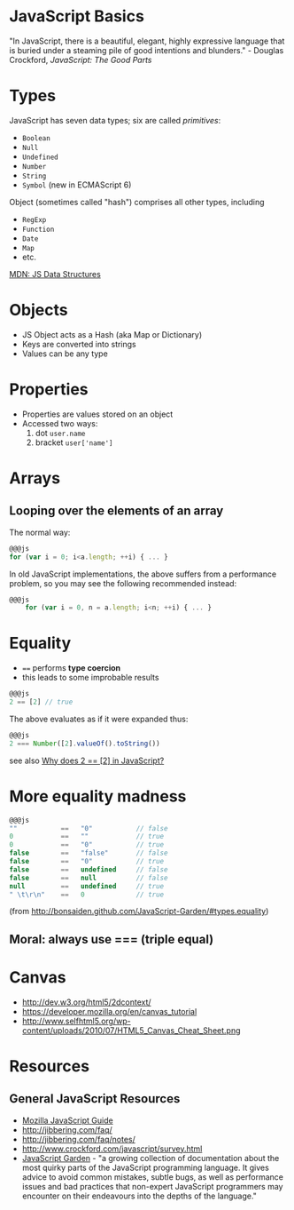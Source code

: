 # JavaScript Basics

"In JavaScript, there is a beautiful, elegant, highly expressive language that is buried under a steaming pile of good intentions and blunders." - Douglas Crockford, *JavaScript: The Good Parts*

# Types

JavaScript has seven data types; six are called *primitives*:

* `Boolean`
* `Null`
* `Undefined`
* `Number`
* `String`
* `Symbol` (new in ECMAScript 6)

Object (sometimes called "hash") comprises all other types, including

* `RegExp`
* `Function`
* `Date`
* `Map`
* etc.

[MDN: JS Data Structures](https://developer.mozilla.org/en-US/docs/Web/JavaScript/Data_structures)

# Objects

* JS Object acts as a Hash (aka Map or Dictionary)
* Keys are converted into strings
* Values can be any type

# Properties

* Properties are values stored on an object
* Accessed two ways:
  1. dot `user.name`
  2. bracket `user['name']`

# Arrays

## Looping over the elements of an array

The normal way:

```js
@@@js
for (var i = 0; i<a.length; ++i) { ... }
```

In old JavaScript implementations, the above suffers from a performance problem, so you may see the following recommended instead:

```js
@@@js
    for (var i = 0, n = a.length; i<n; ++i) { ... }
```

# Equality

* `==` performs **type coercion**
* this leads to some improbable results

```js
@@@js
2 == [2] // true
```

The above evaluates as if it were expanded thus:

```js
@@@js
2 === Number([2].valueOf().toString())
```

see also [Why does 2 == [2] in JavaScript?
](http://stackoverflow.com/questions/1724255/why-does-2-2-in-javascript)

# More equality madness

```js
@@@js
""           ==   "0"           // false
0            ==   ""            // true
0            ==   "0"           // true
false        ==   "false"       // false
false        ==   "0"           // true
false        ==   undefined     // false
false        ==   null          // false
null         ==   undefined     // true
" \t\r\n"    ==   0             // true
```

(from <http://bonsaiden.github.com/JavaScript-Garden/#types.equality>)

## Moral: always use === (triple equal)

# Canvas

* http://dev.w3.org/html5/2dcontext/
* https://developer.mozilla.org/en/canvas_tutorial
* http://www.selfhtml5.org/wp-content/uploads/2010/07/HTML5_Canvas_Cheat_Sheet.png

# Resources

## General JavaScript Resources

* [Mozilla JavaScript Guide](http://developer.mozilla.org/en/JavaScript/Guide)
* <http://jibbering.com/faq/>
* <http://jibbering.com/faq/notes/>
* <http://www.crockford.com/javascript/survey.html>
* [JavaScript Garden](http://bonsaiden.github.com/JavaScript-Garden/) - "a growing collection of documentation about the most quirky parts of the JavaScript programming language. It gives advice to avoid common mistakes, subtle bugs, as well as performance issues and bad practices that non-expert JavaScript programmers may encounter on their endeavours into the depths of the language."


